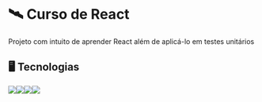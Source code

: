 # :artificial_satellite: Curso de React

Projeto com intuito de aprender React além de aplicá-lo em testes unitários

## :desktop_computer: Tecnologias

<img src="https://img.shields.io/badge/GitHUB-%202.30.0-yellowgreen" /><img src="https://img.shields.io/badge/React-%2018.2.0-blue" /><img src="https://img.shields.io/badge/React--scripts-5.0.1-lightgray" /><img src="https://img.shields.io/badge/React--dom-18.2.0-red" />